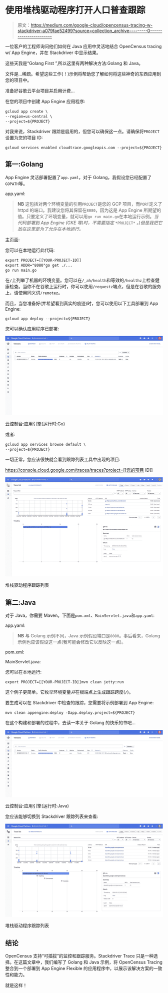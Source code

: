 # 使用堆栈驱动程序打开人口普查跟踪

> 原文：<https://medium.com/google-cloud/opencensus-tracing-w-stackdriver-a079fae52499?source=collection_archive---------0----------------------->

一位客户的工程师询问他们如何在 Java 应用中灵活地结合 OpenCensus tracing w/ App Engine，并在 Stackdriver 中显示结果。

这些天我是“Golang First ”,所以这里有两种解决方法:Golang 和 Java。

文件是…稀疏。希望这些工作(！)示例将帮助您了解如何将这些神奇的东西应用到您的项目中。

准备好谷歌云平台项目并启用计费…

在您的项目中创建 App Engine 应用程序:

```
gcloud app create \
--region=us-central \
--project=${PROJECT}
```

对我来说，Stackdriver 跟踪是启用的，但您可以确保这一点。请确保将`PROJECT`设置为您的项目 ID:

```
gcloud services enabled cloudtrace.googleapis.com --project=${PROJECT}
```

## 第一:Golang

App Engine 灵活部署配置了`app.yaml`，对于 Golang，我假设您已经配置了`GOPATH`等。

app.yaml:

> **NB** 这包括对两个环境变量的引用`PROJECT`是您的 GCP 项目，而`PORT`定义了 httpd 的端口。我建议您将其保留在`8080`，因为这是 App Engine 所期望的值。只要定义了环境变量，就可以用`go run main.go`在本地运行示例。*当代码部署到 App Engine (GKE 等)时，不需要指定* `*PROJECT*` *。)但是我把它放在这里是为了允许在本地运行。*

主页面:

您可以在本地运行此代码:

```
export PROJECT=[[YOUR-PROJECT-ID]]
export ADDR="8080"go get ./...
go run main.go
```

在`/`上列举了机器的环境变量。您可以在`/_ah/health`和等效的`/healthz`上检查健康检查。当你不在谷歌上运行时，你可以使用`/requestz`端点，但是在谷歌的服务上，请使用同义词`/remotez`。

而且，当您准备好(并希望看到真实的痕迹)时，您可以使用以下工具部署到 App Engine:

```
gcloud app deploy --project=${PROJECT}
```

您可以确认应用程序已部署:

![](img/62b708cfef094ed4e4e22dfb95f73d80.png)

云控制台:应用引擎(运行时:Go)

或者:

```
gcloud app services browse default \
--project=${PROJECT}
```

一切正常，您应该很快就会看到跟踪列表工具中出现的项目:

https://console.cloud.google.com/traces/traces?project=[[您的项目 ID]]

![](img/9c8aebd96a03873a53833adfa6e4a0e3.png)

堆栈驱动程序跟踪列表

## 第二:Java

对于 Java，你需要 Maven。下面是`pom.xml`、`MainServlet.java`和`app.yaml`:

app.yaml:

> **NB** 与 Golang 示例不同，Java 示例假设端口是`8080`。事后看来，Golang 示例也应该假设这一点(我可能会修改它以反映这一点)。

pom.xml:

MainServlet.java:

您可以在本地运行:

```
export PROJECT=[[YOUR-PROJECT-ID]]mvn clean jetty:run
```

这个例子更简单。它枚举环境变量*并*在根端点上生成跟踪跨度(`/`)。

要生成可以在 Stackdriver 中检查的跟踪，您需要将示例部署到 App Engine:

```
mvn clean appengine:deploy -Dapp.deploy.project=${PROJECT}
```

在这个构建和部署的过程中，去读一本关于 Golang 的快乐的书吧…

![](img/9c88c2f51e3e68585e6bbb8f5fdfd67a.png)

云控制台:应用引擎(运行时:Java)

您应该能够切换到 Stackdriver 跟踪列表来查看:

![](img/a9bce2d65130793f493ef87c596802b5.png)

堆栈驱动程序跟踪列表

## 结论

OpenCensus 支持“可插拔”的监控和跟踪服务。Stackdriver Trace 只是一种选择。在这篇文章中，我们编写了 Golang 和 Java 示例，将 OpenCensus Tracing 整合到一个部署到 App Engine Flexible 的应用程序中，以展示该解决方案的一致性和能力。

就是这样！